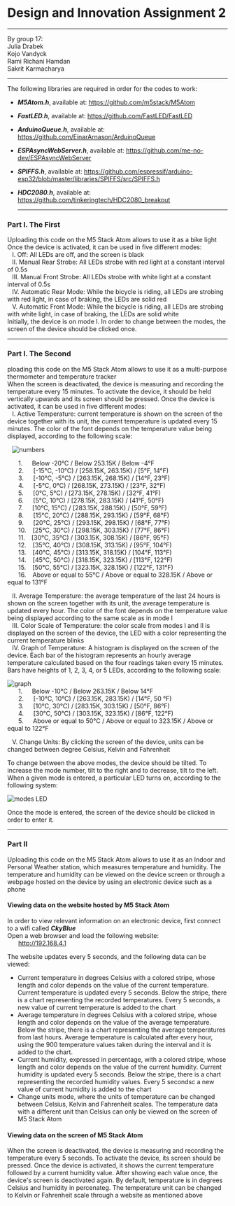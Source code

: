 # Design and Innovation Assignment 2  
  ---  
By group 17:  
Julia Drabek  
Kojo Vandyck  
Rami Richani Hamdan  
Sakrit Karmacharya  
  
---  
  
The following libraries are required in order for the codes to work:
- ***M5Atom.h***, available at: https://github.com/m5stack/M5Atom  
- ***FastLED.h***, available at: https://github.com/FastLED/FastLED  
- ***ArduinoQueue.h***, available at: https://github.com/EinarArnason/ArduinoQueue  
- ***ESPAsyncWebServer.h***, available at: https://github.com/me-no-dev/ESPAsyncWebServer  
- ***SPIFFS.h***, available at: https://github.com/espressif/arduino-esp32/blob/master/libraries/SPIFFS/src/SPIFFS.h  
- ***HDC2080.h***, available at: https://github.com/tinkeringtech/HDC2080_breakout  
  
  ---  
    
### Part I. The First  
  
Uploading this code on the M5 Stack Atom allows to use it as a bike light  
Once the device is activated, it can be used in five different modes:  
&ensp; I.	Off: All LEDs are off, and the screen is black  
&ensp; II.	Manual Rear Strobe: All LEDs strobe with red light at a constant interval of 0.5s  
&ensp; III.	Manual Front Strobe: All LEDs strobe with white light at a constant interval of 0.5s  
&ensp; IV.	Automatic Rear Mode: While the bicycle is riding, all LEDs are strobing with red light, in case of braking, the LEDs are solid red  
&ensp; V.	Automatic Front Mode: While the bicycle is riding, all LEDs are strobing with white light, in case of braking, the LEDs are solid white  
Initially, the device is on mode I. In order to change between the modes, the screen of the device should be clicked once.  
  
  ---  
    
### Part I. The Second  
ploading this code on the M5 Stack Atom allows to use it as a multi-purpose thermometer and temperature tracker  
When the screen is deactivated, the device is measuring and recording the temperature every 15 minutes. To activate the device, it should be held vertically upwards and its screen should be pressed. Once the device is activated, it can be used in five different modes:  
&ensp; I.	Active Temperature: current temperature is shown on the screen of the device together with its unit, the current temperature is updated every 15 minutes. The color of the font depends on the temperature value being displayed, according to the following scale:  

&ensp; ![numbers](https://user-images.githubusercontent.com/72690256/121437995-47b02100-c994-11eb-826c-563fe475dfc2.jpg)

&ensp;&ensp;&ensp; 1. &ensp;&ensp; Below -20°C / Below 253.15K / Below -4°F  
&ensp;&ensp;&ensp; 2. &ensp;&ensp; [-15°C, -10°C) / [258.15K, 263.15K) / [5°F, 14°F)  
&ensp;&ensp;&ensp; 3. &ensp;&ensp; [-10°C, -5°C) / [263.15K, 268.15K) / [14°F, 23°F)  
&ensp;&ensp;&ensp; 4. &ensp;&ensp; [-5°C, 0°C) / [268.15K, 273.15K) / [23°F, 32°F)  
&ensp;&ensp;&ensp; 5. &ensp;&ensp; [0°C, 5°C) / [273.15K, 278.15K) / [32°F, 41°F)   
&ensp;&ensp;&ensp; 6. &ensp;&ensp; [5°C, 10°C) / [278.15K, 283.15K) / [41°F, 50°F)     
&ensp;&ensp;&ensp; 7. &ensp;&ensp; [10°C, 15°C) / [283.15K, 288.15K) / [50°F, 59°F)     
&ensp;&ensp;&ensp; 8. &ensp;&ensp; [15°C, 20°C) / [288.15K, 293.15K) / [59°F, 68°F)     
&ensp;&ensp;&ensp; 9. &ensp;&ensp; [20°C, 25°C) / [293.15K, 298.15K) / [68°F, 77°F)    
&ensp;&ensp;&ensp; 10. &ensp; [25°C, 30°C) / [298.15K, 303.15K) / [77°F, 86°F)    
&ensp;&ensp;&ensp; 11. &ensp; [30°C, 35°C) / [303.15K, 308.15K) / [86°F, 95°F)    
&ensp;&ensp;&ensp; 12. &ensp; [35°C, 40°C) / [308.15K, 313.15K) / [95°F, 104°F)      
&ensp;&ensp;&ensp; 13. &ensp; [40°C, 45°C) / [313.15K, 318.15K) / [104°F, 113°F)    
&ensp;&ensp;&ensp; 14. &ensp; [45°C, 50°C) / [318.15K, 323.15K) / [113°F, 122°F)       
&ensp;&ensp;&ensp; 15. &ensp; [50°C, 55°C) / [323.15K, 328.15K) / [122°F, 131°F)      
&ensp;&ensp;&ensp; 16. &ensp; Above or equal to 55°C / Above or equal to 328.15K / Above or equal to 131°F   

&ensp; II.	Average Temperature: the average temperature of the last 24 hours is shown on the screen together with its unit, the average temperature is updated every hour. The color of the font depends on the temperature value being displayed according to the same scale as in mode I  
&ensp; III.	Color Scale of Temperature: the color scale from modes I and II is displayed on the screen of the device, the LED with a color representing the current temperature blinks  
&ensp; IV.	Graph of Temperature: A histogram is displayed on the screen of the device. Each bar of the histogram represents an hourly average temperature calculated based on the four readings taken every 15 minutes. Bars have heights of 1, 2, 3, 4, or 5 LEDs, according to the following scale:  

![graph](https://user-images.githubusercontent.com/72690256/121479292-efe8d880-c9da-11eb-9e19-a2030db04f11.jpg)  
&ensp;&ensp;&ensp; 1. &ensp;&ensp; Below -10°C / Below 263.15K / Below 14°F  
&ensp;&ensp;&ensp; 2. &ensp;&ensp; [-10°C, 10°C) / [263.15K, 283.15K) / [14°F, 50 °F)  
&ensp;&ensp;&ensp; 3. &ensp;&ensp; [10°C, 30°C) / [283.15K, 303.15K) / [50°F, 86°F)  
&ensp;&ensp;&ensp; 4. &ensp;&ensp; [30°C, 50°C) / [303.15K, 323.15K) / [86°F, 122°F)  
&ensp;&ensp;&ensp; 5. &ensp;&ensp; Above or equal to 50°C / Above or equal to 323.15K / Above or equal to 122°F  

&ensp; V.	Change Units: By clicking the screen of the device, units can be changed between degree Celsius, Kelvin and Fahrenheit  

To change between the above modes, the device should be tilted. To increase the mode number, tilt to the right and to decrease, tilt to the left. When a given mode is entered, a particular LED turns on, according to the following system:
 
![modes LED](https://user-images.githubusercontent.com/72690256/121478738-63d6b100-c9da-11eb-8b0c-d8bec353b7c3.jpg)

Once the mode is entered, the screen of the device should be clicked in order to enter it.  
  
  ---  
    
### Part II  

Uploading this code on the M5 Stack Atom allows to use it as an Indoor and Personal Weather station, which measures temperature and humidity.
The temperature and humidity can be viewed on the device screen or through a webpage hosted on the device by using an electronic device such as a phone  
  
  
#### Viewing data on the website hosted by M5 Stack Atom  
In order to view relevant information on an electronic device, first connect to a wifi called ***CkyBlue***  
Open a web browser and load the following website:  
&ensp;&ensp;&ensp; http://192.168.4.1  
  
  
The website updates every 5 seconds, and the following data can be viewed:  
- Current temperature in degrees Celsius with a colored stripe, whose length and color depends on the value of the current temperature. Current temperature is updated every 5 seconds. Below the stripe, there is a chart representing the recorded temperatures. Every 5 seconds, a new value of current temperature is added to the chart
- Average temperature in degrees Celsius with a colored stripe, whose length and color depends on the value of the average temperature. Below the stripe, there is a chart representing the average temperatures from last hours. Average temperature is calculated after every hour, using the 900 temperature values taken during the interval and it is added to the chart.
- Current humidity, expressed in percentage, with a colored stripe, whose length and color depends on the value of the current humidity. Current humidity is updated every 5 seconds. Below the stripe, there is a chart representing the recorded humidity values. Every 5 secondsc a new value of current humidity is added to the chart
- Change units mode, where the units of temperature can be changed between Celsius, Kelvin and Fahrenheit scales. The temperature data with a different unit than Celsius can only be viewed on the screen of M5 Stack Atom  
  
  
#### Viewing data on the screen of M5 Stack Atom  
When the screen is deactivated, the device is measuring and recording the temperature every 5 seconds. To activate the device, its screen should be pressed. Once the device is activated, it shows the current temperature followed by a current humidity value. After showing each value once, the device's screen is deactivated again. By default, temperature is in degrees Celsius and humidity in percenateg. The temperature unit can be changed to Kelvin or Fahrenheit scale through a website as mentioned above
  

